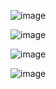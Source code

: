 ![image](https://github.com/user-attachments/assets/676c19ad-3cea-41dd-8aaa-f381cbf66af5)

![image](https://github.com/user-attachments/assets/37bb7381-fc52-44f0-84e6-895f840eeed5)

![image](https://github.com/user-attachments/assets/dfacfc7a-99bd-41b8-a825-7d01d76b2d37)

![image](https://github.com/user-attachments/assets/fdc0d263-ee85-460d-a299-7f891c9a6665)
